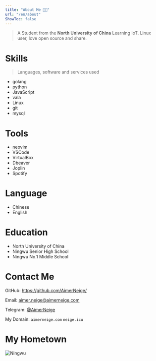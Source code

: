 ```yaml
---
title: "About Me 👨‍💻"
url: "/en/about"
ShowToc: false
---
```


> A Student from the **North University of China**  Learning IoT. Linux user, love open source and share.

# Skills

> Languages, software and services used

- golang
- python
- JavaScript
- vala
- Linux
- git
- mysql

# Tools

- neovim
- VSCode
- VirtualBox
- Dbeaver
- Joplin
- Spotify

# Language

- Chinese
- English

# Education

- North University of China
- Ningwu Senior High School
- Ningwu No.1 Middle School

# Contact Me

GitHub: <https://github.com/AimerNeige/>

Email: [aimer.neige@aimerneige.com](mailto:aimer.neige@aimerneige.com)

Telegram: [@AimerNeige](https://t.me/AimerNeige)

My Domain: `aimerneige.com` `neige.icu`

# My Hometown

![Ningwu](/images/Ningwu.jpg "Ningwu")
